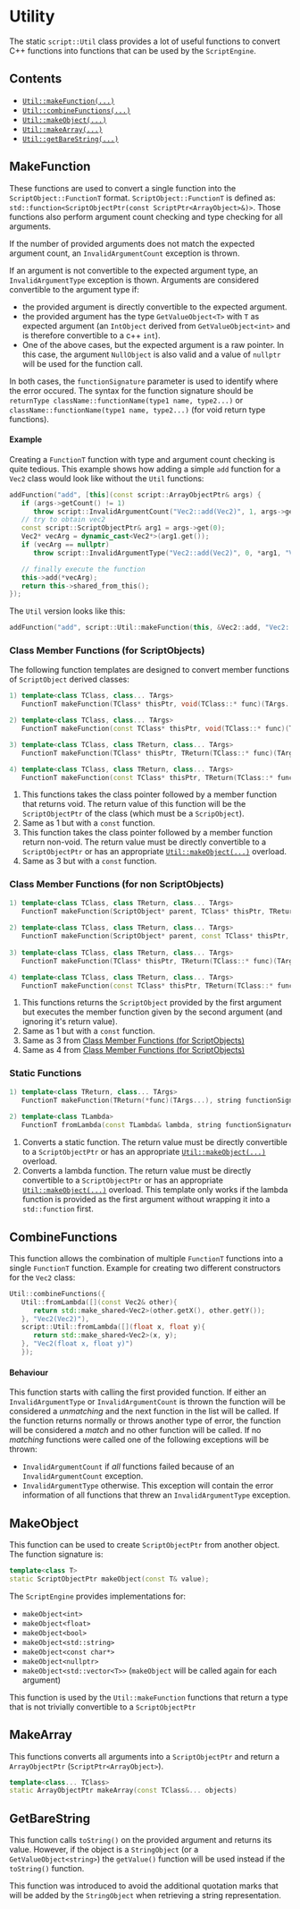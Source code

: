 # Utility

The static `script::Util` class provides a lot of useful functions to convert C++ functions into functions that can be used by the `ScriptEngine`.

## Contents

* [`Util::makeFunction(...)`](#makefunction)
* [`Util::combineFunctions(...)`](#combinefunctions)
* [`Util::makeObject(...)`](#makeobject)
* [`Util::makeArray(...)`](#makearray)
* [`Util::getBareString(...)`](getbarestring)

## MakeFunction

These functions are used to convert a single function into the `ScriptObject::FunctionT` format. `ScriptObject::FunctionT` is defined as: `std::function<ScriptObjectPtr(const ScriptPtr<ArrayObject>&)>`. Those functions also perform argument count checking and type checking for all arguments.

If the number of provided arguments does not match the expected argument count, an `InvalidArgumentCount` exception is thrown.

If an argument is not convertible to the expected argument type, an `InvalidArgumentType` exception is thown. Arguments are considered convertible to the argument type if:
* the provided argument is directly convertible to the expected argument.
* the provided argument has the type `GetValueObject<T>` with `T` as expected argument (an `IntObject` derived from `GetValueObject<int>` and is therefore convertible to a c++ `int`).
* One of the above cases, but the expected argument is a raw pointer. In this case, the argument `NullObject` is also valid and a value of `nullptr` will be used for the function call.
 
In both cases, the `functionSignature` parameter is used to identify where the error occured. The syntax for the function signature should be `returnType className::functionName(type1 name, type2...)` or `className::functionName(type1 name, type2...)` (for void return type functions).

#### Example
Creating a `FunctionT` function with type and argument count checking is quite tedious. This example shows how adding a simple `add` function for a `Vec2` class would look like without the `Util` functions:

```c++
addFunction("add", [this](const script::ArrayObjectPtr& args) {
   if (args->getCount() != 1)
      throw script::InvalidArgumentCount("Vec2::add(Vec2)", 1, args->getCount());
   // try to obtain vec2
   const script::ScriptObjectPtr& arg1 = args->get(0);
   Vec2* vecArg = dynamic_cast<Vec2*>(arg1.get());
   if (vecArg == nullptr)
      throw script::InvalidArgumentType("Vec2::add(Vec2)", 0, *arg1, "Vec2");

   // finally execute the function
   this->add(*vecArg);
   return this->shared_from_this();
});
```

The `Util` version looks like this:
```c++
addFunction("add", script::Util::makeFunction(this, &Vec2::add, "Vec2::add(Vec2)"));
```

### Class Member Functions (for ScriptObjects)
The following function templates are designed to convert member functions of `ScriptObject` derived classes:

```c++
1) template<class TClass, class... TArgs>
   FunctionT makeFunction(TClass* thisPtr, void(TClass::* func)(TArgs...), string functionSignature);

2) template<class TClass, class... TArgs>
   FunctionT makeFunction(const TClass* thisPtr, void(TClass::* func)(TArgs...) const, string functionSignature);

3) template<class TClass, class TReturn, class... TArgs>
   FunctionT makeFunction(TClass* thisPtr, TReturn(TClass::* func)(TArgs...), string functionSignature);

4) template<class TClass, class TReturn, class... TArgs>
   FunctionT makeFunction(const TClass* thisPtr, TReturn(TClass::* func)(TArgs...) const, string functionSignature);
```

1) This functions takes the class pointer followed by a member function that returns void. The return value of this function will be the `ScriptObjectPtr` of the class (which must be a `ScripObject`).
2) Same as 1 but with a `const` function.
3) This function takes the class pointer followed by a member function return non-void. The return value must be directly convertible to a `ScriptObjectPtr` or has an appropriate [`Util::makeObject(...)`](#makeobject) overload.
4) Same as 3 but with a `const` function.

### Class Member Functions (for non ScriptObjects)

```c++
1) template<class TClass, class TReturn, class... TArgs>
   FunctionT makeFunction(ScriptObject* parent, TClass* thisPtr, TReturn(TClass::* func)(TArgs...), string functionSignature);
   
2) template<class TClass, class TReturn, class... TArgs>
   FunctionT makeFunction(ScriptObject* parent, const TClass* thisPtr, TReturn(TClass::* func)(TArgs...) const, string functionSignature);
   
3) template<class TClass, class TReturn, class... TArgs>
   FunctionT makeFunction(TClass* thisPtr, TReturn(TClass::* func)(TArgs...), string functionSignature);

4) template<class TClass, class TReturn, class... TArgs>
   FunctionT makeFunction(const TClass* thisPtr, TReturn(TClass::* func)(TArgs...) const, string functionSignature);
```

1) This functions returns the `ScriptObject` provided by the first argument but executes the member function given by the second argument (and ignoring it's return value).
2) Same as 1 but with a `const` function.
3) Same as 3 from [Class Member Functions (for ScriptObjects)](#class-member-functions-for-scriptobjects)
4) Same as 4 from [Class Member Functions (for ScriptObjects)](#class-member-functions-for-scriptobjects)

### Static Functions

```c++
1) template<class TReturn, class... TArgs>
   FunctionT makeFunction(TReturn(*func)(TArgs...), string functionSignature);
   
2) template<class TLambda>
   FunctionT fromLambda(const TLambda& lambda, string functionSignature);
```

1) Converts a static function. The return value must be directly convertible to a `ScriptObjectPtr` or has an appropriate [`Util::makeObject(...)`](#makeobject) overload.
2) Converts a lambda function. The return value must be directly convertible to a `ScriptObjectPtr` or has an appropriate [`Util::makeObject(...)`](#makeobject) overload. This template only works if the lambda function is provided as the first argument without wrapping it into a `std::function` first.

## CombineFunctions

This function allows the combination of multiple `FunctionT` functions into a single `FunctionT` function. Example for creating two different constructors for the `Vec2` class:

```c++
Util::combineFunctions({
   Util::fromLambda([](const Vec2& other){
      return std::make_shared<Vec2>(other.getX(), other.getY());
   }, "Vec2(Vec2)"),
   script::Util::fromLambda([](float x, float y){
      return std::make_shared<Vec2>(x, y);
   }, "Vec2(float x, float y)")
   });
```

#### Behaviour
This function starts with calling the first provided function. If either an `InvalidArgumentType` or `InvalidArgumentCount` is thrown the function will be considered a *unmatching* and the next function in the list will be called. If the function returns normally or throws another type of error, the function will be considered a *match* and no other function will be called. If no *matching* functions were called one of the following exceptions will be thrown:
* `InvalidArgumentCount` if *all* functions failed because of an `InvalidArgumentCount` exception.
* `InvalidArgumentType` otherwise. This exception will contain the error information of all functions that threw an `InvalidArgumentType` exception.

## MakeObject

This function can be used to create `ScriptObjectPtr` from another object. The function signature is:

```c++
template<class T>
static ScriptObjectPtr makeObject(const T& value);
```

The `ScriptEngine` provides implementations for:
* `makeObject<int>`
* `makeObject<float>`
* `makeObject<bool>`
* `makeObject<std::string>`
* `makeObject<const char*>`
* `makeObject<nullptr>`
* `makeObject<std::vector<T>>` (`makeObject` will be called again for each argument)

This function is used by the `Util::makeFunction` functions that return a type that is not trivially convertible to a `ScriptObjectPtr`

## MakeArray

This functions converts all arguments into a `ScriptObjectPtr` and return a `ArrayObjectPtr` (`ScriptPtr<ArrayObject>`).
```c++
template<class... TClass>
static ArrayObjectPtr makeArray(const TClass&... objects)
```

## GetBareString

This function calls `toString()` on the provided argument and returns its value. However, if the object is a `StringObject` (or a `GetValueObject<string>`) the `getValue()` function will be used instead if the `toString()` function.

This function was introduced to avoid the additional quotation marks that will be added by the `StringObject` when retrieving a string representation.
